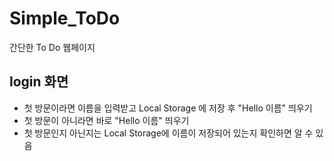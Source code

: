 # Simple_ToDo
간단한 To Do 웹페이지

## login 화면
* 첫 방문이라면 이름을 입력받고 Local Storage 에 저장 후 "Hello 이름" 띄우기
* 첫 방문이 아니라면 바로 "Hello 이름" 띄우기
* 첫 방문인지 아닌지는 Local Storage에 이름이 저장되어 있는지 확인하면 알 수 있음
